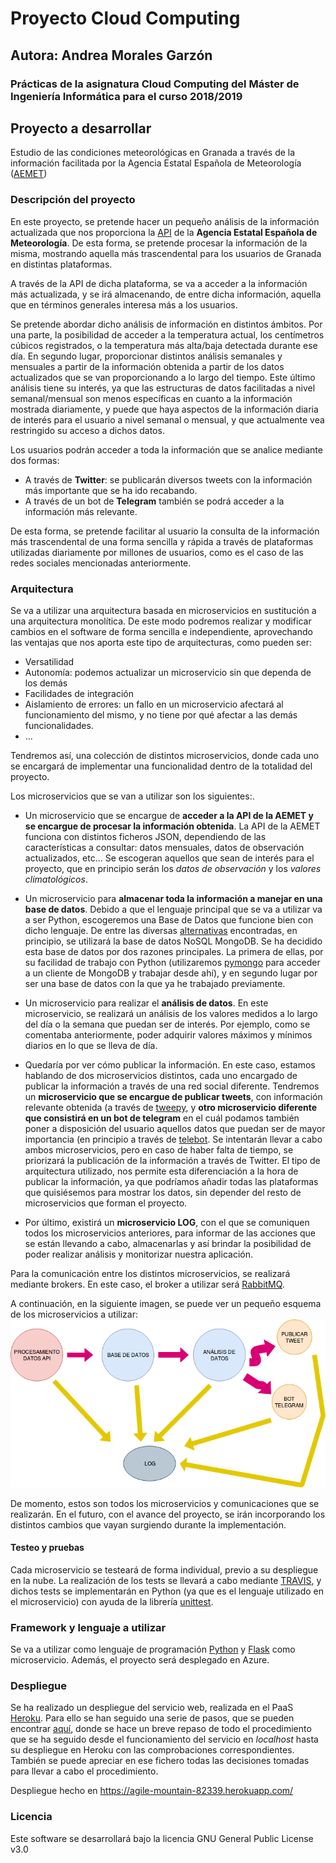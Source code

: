 # Proyecto Cloud Computing
## Autora: Andrea Morales Garzón

### Prácticas de la asignatura Cloud Computing del Máster de Ingeniería Informática para el curso 2018/2019

## Proyecto a desarrollar
Estudio de las condiciones meteorológicas en Granada a través de la información facilitada por la Agencia Estatal Española de Meteorología ([AEMET](http://www.aemet.es/es/portada))


### Descripción del proyecto

En este proyecto, se pretende hacer un pequeño análisis de la información actualizada que nos proporciona la [API](https://opendata.aemet.es/centrodedescargas/inicio) de la **Agencia Estatal Española de Meteorología**. De esta forma, se pretende procesar la información de la misma, mostrando aquella más trascendental para los usuarios de Granada en distintas plataformas.

A través de la API de dicha plataforma, se va a acceder a la información más actualizada, y se irá almacenando, de entre dicha información, aquella que en términos generales interesa más a los usuarios.


Se pretende abordar dicho análisis de información en distintos ámbitos. Por una parte, la posibilidad de acceder a la temperatura actual, los centímetros cúbicos registrados, o la temperatura más alta/baja detectada durante ese día. En segundo lugar, proporcionar distintos análisis semanales y mensuales a partir de la información obtenida a partir de los datos actualizados que se van proporcionando a lo largo del tiempo. Este último análisis tiene su interés, ya que las estructuras de datos facilitadas a nivel semanal/mensual son menos específicas en cuanto a la información mostrada diariamente, y puede que haya aspectos de la información diaria de interés para el usuario a nivel semanal o mensual, y que actualmente vea restringido su acceso a dichos datos.


Los usuarios podrán acceder a toda la información que se analice mediante dos formas:
* A través de **Twitter**: se publicarán diversos tweets con la información más importante que se ha ido recabando.
* A través de un bot de **Telegram** también se podrá acceder a la información más relevante.


De esta forma, se pretende facilitar al usuario la consulta de la información más trascendental de una forma sencilla y rápida a través de plataformas utilizadas diariamente por millones de usuarios, como es el caso de las redes sociales mencionadas anteriormente.



### Arquitectura
Se va a utilizar una arquitectura basada en microservicios en sustitución a una arquitectura monolítica. De este modo podremos realizar y modificar cambios en el software de forma sencilla e independiente, aprovechando las ventajas que nos aporta este tipo de arquitecturas, como pueden ser:
* Versatilidad
* Autonomía: podemos actualizar un microservicio sin que dependa de los demás
* Facilidades de integración
* Aislamiento de errores: un fallo en un microservicio afectará al funcionamiento del mismo, y no tiene por qué afectar a las demás funcionalidades.
* ...

Tendremos así, una colección de distintos microservicios, donde cada uno se encargará de implementar una funcionalidad dentro de la totalidad del proyecto.

Los microservicios que se van a utilizar son los siguientes:.
* Un microservicio que se encargue de **acceder a la API de la AEMET y se encargue de procesar la información obtenida**. La API de la AEMET funciona con distintos ficheros JSON, dependiendo de las características a consultar: datos mensuales, datos de observación actualizados, etc... Se escogeran aquellos que sean de interés para el proyecto, que en principio serán los *datos de observación* y los *valores climatológicos*.

* Un microservicio para **almacenar toda la información a manejar en una base de datos**. Debido a que el lenguaje principal que se va a utilizar va a ser Python, escogeremos una Base de Datos que funcione bien con dicho lenguaje. De entre las diversas [alternativas](https://www.quora.com/What-is-the-best-database-suitable-with-Python-for-web-applications) encontradas, en principio, se utilizará la base de datos NoSQL MongoDB. Se ha decidido esta base de datos por dos razones principales. La primera de ellas, por su facilidad de trabajo con Python (utilizaremos [pymongo](http://api.mongodb.com/python/3.6.0/tutorial.html) para acceder a un cliente de MongoDB y trabajar desde ahí), y en segundo lugar por ser una base de datos con la que ya he trabajado previamente.

* Un microservicio para realizar el **análisis de datos**. En este microservicio, se realizará un análisis de los valores medidos a lo largo del día o la semana que puedan ser de interés. Por ejemplo, como se comentaba anteriormente, poder adquirir valores máximos y mínimos diarios en lo que se lleva de día.

* Quedaría por ver cómo publicar la información. En este caso, estamos hablando de dos microservicios distintos, cada uno encargado de publicar la información a través de una red social diferente. Tendremos un **microservicio que se encargue de publicar tweets**, con información relevante obtenida (a través de [tweepy](http://www.tweepy.org/), y **otro microservicio diferente que consistirá en un bot de telegram** en el cuál podamos también poner a disposición del usuario aquellos datos que puedan ser de mayor importancia (en principio a través de [telebot](https://geekytheory.com/telegram-programando-un-bot-en-python). Se intentarán llevar a cabo ambos microservicios, pero en caso de haber falta de tiempo, se priorizará la publicación de la información a través de Twitter. El tipo de arquitectura utilizado, nos permite esta diferenciación a la hora de publicar la información, ya que podríamos añadir todas las plataformas que quisiésemos para mostrar los datos, sin depender del resto de microservicios que forman el proyecto.

* Por último, existirá un **microservicio LOG**, con el que se comuniquen todos los microservicios anteriores, para informar de las acciones que se están llevando a cabo, almacenarlas y así brindar la posibilidad de poder realizar análisis y monitorizar nuestra aplicación.

Para la comunicación entre los distintos microservicios, se realizará mediante brokers. En este caso, el broker a utilizar será [RabbitMQ](https://www.rabbitmq.com/).

A continuación, en la siguiente imagen, se puede ver un pequeño esquema de los microservicios a utilizar:
![Esquema de los microservicios](docs/images/esquemaMicroservicios.png)





De momento, estos son todos los microservicios y comunicaciones que se realizarán. En el futuro, con el avance del proyecto, se irán incorporando los distintos cambios que vayan surgiendo durante la implementación.

#### Testeo y pruebas
Cada microservicio se testeará de forma individual, previo a su despliegue en la nube. La realización de los tests se llevará a cabo mediante [TRAVIS](https://travis-ci.org/), y dichos tests se implementarán en Python (ya que es el lenguaje utilizado en el microservicio) con ayuda de la librería [unittest](https://docs.python.org/3/library/unittest.html).

### Framework y lenguaje a utilizar
Se va a utilizar como lenguaje de programación [Python](https://www.python.org) y [Flask](http://flask.pocoo.org/) como microservicio. Además, el proyecto será desplegado en Azure.



### Despliegue
Se ha realizado un despliegue del servicio web, realizada en el PaaS [Heroku](https://www.heroku.com/). Para ello se han seguido una serie de pasos, que se pueden encontrar [aquí](https://github.com/andreamorgar/ProyectoCC/blob/master/docs/info_despliegue.md), donde se hace un breve repaso de todo el procedimiento que se ha seguido desde el funcionamiento del servicio en _localhost_ hasta su despliegue en Heroku con las comprobaciones correspondientes. También se puede apreciar en ese fichero todas las decisiones tomadas para llevar a cabo el procedimiento.

Despliegue hecho en https://agile-mountain-82339.herokuapp.com/

### Licencia
Este software se desarrollará bajo la licencia GNU General Public License v3.0
